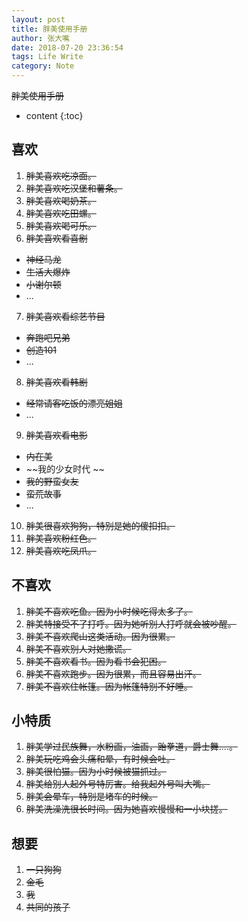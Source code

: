```yaml
---
layout: post 
title: 胖美使用手册
author: 张大嘴
date: 2018-07-20 23:36:54
tags: Life Write
category: Note
---
```

~~胖美使用手册~~

* content
{:toc}




## 喜欢

1. ~~胖美喜欢吃凉面。~~
2. ~~胖美喜欢吃汉堡和薯条。~~
3. ~~胖美喜欢喝奶茶。~~
4. ~~胖美喜欢吃田螺。~~
5. ~~胖美喜欢喝可乐。~~
6. ~~胖美喜欢看喜剧~~
  + ~~神经马龙~~
  + ~~生活大爆炸~~
  + ~~小谢尔顿~~
  + ...
7. ~~胖美喜欢看综艺节目~~
  + ~~奔跑吧兄弟~~
  + ~~创造101~~
  + ...
8. ~~胖美喜欢看韩剧~~
  + ~~经常请客吃饭的漂亮姐姐~~
  + ...
9. ~~胖美喜欢看电影~~
  + ~~内在美~~
  + ~~我的少女时代 ~~
  + ~~我的野蛮女友~~
  + ~~蛮荒故事~~
  + ...
10. ~~胖美很喜欢狗狗，特别是她的傻扣扣。~~
11. ~~胖美喜欢粉红色。~~
12. ~~胖美喜欢吃凤爪。~~

## 不喜欢

1. ~~胖美不喜欢吃鱼。因为小时候吃得太多了。~~
2. ~~胖美特接受不了打呼。因为她听别人打呼就会被吵醒。~~
3. ~~胖美不喜欢爬山这类活动。因为很累。~~
4. ~~胖美不喜欢别人对她撒谎。~~
5. ~~胖美不喜欢看书。因为看书会犯困。~~
6. ~~胖美不喜欢跑步。因为很累，而且容易出汗。~~
7. ~~胖美不喜欢住帐篷。因为帐篷特别不好睡。~~

## 小特质

1. ~~胖美学过民族舞，水粉画，油画，跆拳道，爵士舞....。~~
2. ~~胖美玩吃鸡会头痛和晕，有时候会吐。~~
3. ~~胖美很怕猫。因为小时候被猫抓过。~~
4. ~~胖美给别人起外号特厉害。给我起外号叫大嘴。~~
5. ~~胖美会晕车，特别是堵车的时候。~~
6. ~~胖美洗澡洗很长时间。因为她喜欢慢慢和一小块搓。~~

## 想要

1. ~~一只狗狗~~
  1. ~~金毛~~
2. ~~我~~
3. ~~共同的孩子~~


